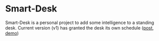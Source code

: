 # Smart-Desk

Smart-Desk is a personal project to add some intelligence to a standing desk. Current version (v1) has granted the desk its own schedule ([post](http://kehang.github.io/iot/2022/11/25/a-desk-with-its-own-schedule/), [demo](https://youtu.be/lJAUM3Wqgdk))